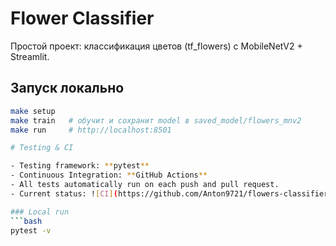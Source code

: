 # Flower Classifier 

Простой проект: классификация цветов (tf_flowers) с MobileNetV2 + Streamlit.

## Запуск локально
```bash
make setup
make train   # обучит и сохранит model в saved_model/flowers_mnv2
make run     # http://localhost:8501

# Testing & CI

- Testing framework: **pytest**
- Continuous Integration: **GitHub Actions**
- All tests automatically run on each push and pull request.
- Current status: ![CI](https://github.com/Anton9721/flowers-classifier/actions/workflows/ci.yml/badge.svg)

### Local run
```bash
pytest -v

